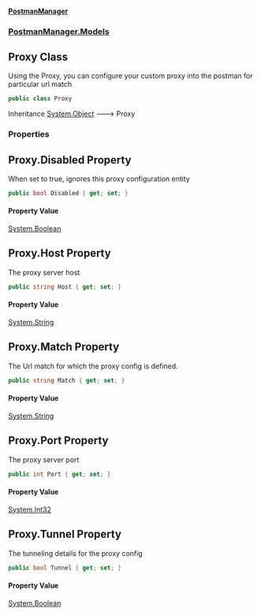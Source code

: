 #### [PostmanManager](PostmanManager.md 'PostmanManager')
### [PostmanManager.Models](PostmanManager.md#PostmanManager.Models 'PostmanManager.Models')

## Proxy Class

Using the Proxy, you can configure your custom proxy into 
the postman for particular url match

```csharp
public class Proxy
```

Inheritance [System.Object](https://docs.microsoft.com/en-us/dotnet/api/System.Object 'System.Object') &#129106; Proxy
### Properties

<a name='PostmanManager.Models.Proxy.Disabled'></a>

## Proxy.Disabled Property

When set to true, ignores this proxy configuration entity

```csharp
public bool Disabled { get; set; }
```

#### Property Value
[System.Boolean](https://docs.microsoft.com/en-us/dotnet/api/System.Boolean 'System.Boolean')

<a name='PostmanManager.Models.Proxy.Host'></a>

## Proxy.Host Property

The proxy server host

```csharp
public string Host { get; set; }
```

#### Property Value
[System.String](https://docs.microsoft.com/en-us/dotnet/api/System.String 'System.String')

<a name='PostmanManager.Models.Proxy.Match'></a>

## Proxy.Match Property

The Url match for which the proxy config is defined.

```csharp
public string Match { get; set; }
```

#### Property Value
[System.String](https://docs.microsoft.com/en-us/dotnet/api/System.String 'System.String')

<a name='PostmanManager.Models.Proxy.Port'></a>

## Proxy.Port Property

The proxy server port

```csharp
public int Port { get; set; }
```

#### Property Value
[System.Int32](https://docs.microsoft.com/en-us/dotnet/api/System.Int32 'System.Int32')

<a name='PostmanManager.Models.Proxy.Tunnel'></a>

## Proxy.Tunnel Property

The tunneling details for the proxy config

```csharp
public bool Tunnel { get; set; }
```

#### Property Value
[System.Boolean](https://docs.microsoft.com/en-us/dotnet/api/System.Boolean 'System.Boolean')